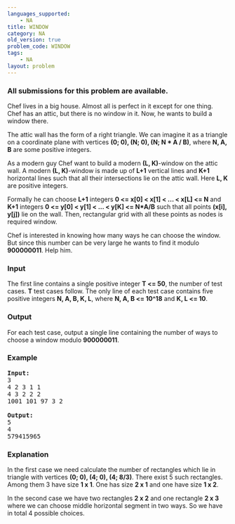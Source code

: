 ```yaml
---
languages_supported:
    - NA
title: WINDOW
category: NA
old_version: true
problem_code: WINDOW
tags:
    - NA
layout: problem
---
```

###  All submissions for this problem are available. 

Chef lives in a big house. Almost all is perfect in it except for one thing. Chef has an attic, but there is no window in it. Now, he wants to build a window there. 

The attic wall has the form of a right triangle. We can imagine it as a triangle on a coordinate plane with vertices **(0; 0), (N; 0), (N; N \* A / B)**, where **N, A, B** are some positive integers. 

As a modern guy Chef want to build a modern **(L, K)**-window on the attic wall. A modern **(L, K)**-window is made up of **L+1** vertical lines and **K+1** horizontal lines such that all their intersections lie on the attic wall. Here **L, K** are positive integers. 

Formally he can choose **L+1** integers **0 &lt;= x\[0\] &lt; x\[1\] &lt; ... &lt; x\[L\] &lt;= N** and **K+1** integers **0 &lt;= y\[0\] &lt; y\[1\] &lt; ... &lt; y\[K\] &lt;= N\*A/B** such that all points **(x\[i\], y\[j\])** lie on the wall. Then, rectangular grid with all these points as nodes is required window. 

Chef is interested in knowing how many ways he can choose the window. But since this number can be very large he wants to find it modulo **900000011**. Help him.

### Input

 The first line contains a single positive integer **T &lt;= 50**, the number of test cases. **T** test cases follow. The only line of each test case contains five positive integers **N, A, B, K, L**, where **N, A, B &lt;= 10^18** and **K, L &lt;= 10**.

### Output

 For each test case, output a single line containing the number of ways to choose a window modulo **900000011**.

### Example

<pre>
<b>Input:</b>
3
4 2 3 1 1
4 3 2 2 2
1001 101 97 3 2

<b>Output:</b>
5
4
579415965
</pre>
### Explanation

In the first case we need calculate the number of rectangles which lie in triangle with vertices **(0; 0), (4; 0), (4; 8/3)**. There exist 5 such rectangles. Among them 3 have size **1 x 1**. One has size **2 x 1** and one have size **1 x 2**. 

In the second case we have two rectangles **2 x 2** and one rectangle **2 x 3** where we can choose middle horizontal segment in two ways. So we have in total 4 possible choices.

